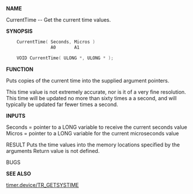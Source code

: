 
**NAME**

CurrentTime -- Get the current time values.

**SYNOPSIS**

```c
    CurrentTime( Seconds, Micros )
                 A0       A1

    VOID CurrentTime( ULONG *, ULONG * );

```
**FUNCTION**

Puts copies of the current time into the supplied argument pointers.

This time value is not extremely accurate, nor is it of a very fine
resolution.  This time will be updated no more than sixty times a
a second, and will typically be updated far fewer times a second.

**INPUTS**

Seconds = pointer to a LONG variable to receive the current seconds
value
Micros = pointer to a LONG variable for the current microseconds value

RESULT
Puts the time values into the memory locations specified by the
arguments
Return value is not defined.

BUGS

**SEE ALSO**

[timer.device/TR_GETSYSTIME](_04FE.md)
